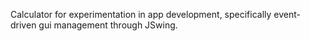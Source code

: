 Calculator for experimentation in app development, specifically event-driven gui management through JSwing.
